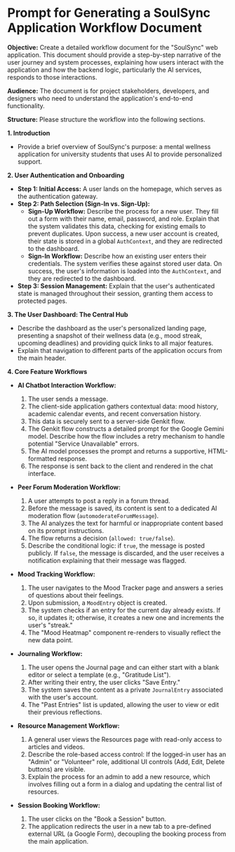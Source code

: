 
# Prompt for Generating a SoulSync Application Workflow Document

**Objective:** Create a detailed workflow document for the "SoulSync" web application. This document should provide a step-by-step narrative of the user journey and system processes, explaining how users interact with the application and how the backend logic, particularly the AI services, responds to those interactions.

**Audience:** The document is for project stakeholders, developers, and designers who need to understand the application's end-to-end functionality.

**Structure:** Please structure the workflow into the following sections.

**1. Introduction**
*   Provide a brief overview of SoulSync's purpose: a mental wellness application for university students that uses AI to provide personalized support.

**2. User Authentication and Onboarding**
*   **Step 1: Initial Access:** A user lands on the homepage, which serves as the authentication gateway.
*   **Step 2: Path Selection (Sign-In vs. Sign-Up):**
    *   **Sign-Up Workflow:** Describe the process for a new user. They fill out a form with their name, email, password, and role. Explain that the system validates this data, checking for existing emails to prevent duplicates. Upon success, a new user account is created, their state is stored in a global `AuthContext`, and they are redirected to the dashboard.
    *   **Sign-In Workflow:** Describe how an existing user enters their credentials. The system verifies these against stored user data. On success, the user's information is loaded into the `AuthContext`, and they are redirected to the dashboard.
*   **Step 3: Session Management:** Explain that the user's authenticated state is managed throughout their session, granting them access to protected pages.

**3. The User Dashboard: The Central Hub**
*   Describe the dashboard as the user's personalized landing page, presenting a snapshot of their wellness data (e.g., mood streak, upcoming deadlines) and providing quick links to all major features.
*   Explain that navigation to different parts of the application occurs from the main header.

**4. Core Feature Workflows**

*   **AI Chatbot Interaction Workflow:**
    1.  The user sends a message.
    2.  The client-side application gathers contextual data: mood history, academic calendar events, and recent conversation history.
    3.  This data is securely sent to a server-side Genkit flow.
    4.  The Genkit flow constructs a detailed prompt for the Google Gemini model. Describe how the flow includes a retry mechanism to handle potential "Service Unavailable" errors.
    5.  The AI model processes the prompt and returns a supportive, HTML-formatted response.
    6.  The response is sent back to the client and rendered in the chat interface.

*   **Peer Forum Moderation Workflow:**
    1.  A user attempts to post a reply in a forum thread.
    2.  Before the message is saved, its content is sent to a dedicated AI moderation flow (`automoderateForumMessage`).
    3.  The AI analyzes the text for harmful or inappropriate content based on its prompt instructions.
    4.  The flow returns a decision (`allowed: true/false`).
    5.  Describe the conditional logic: if `true`, the message is posted publicly. If `false`, the message is discarded, and the user receives a notification explaining that their message was flagged.

*   **Mood Tracking Workflow:**
    1.  The user navigates to the Mood Tracker page and answers a series of questions about their feelings.
    2.  Upon submission, a `MoodEntry` object is created.
    3.  The system checks if an entry for the current day already exists. If so, it updates it; otherwise, it creates a new one and increments the user's "streak."
    4.  The "Mood Heatmap" component re-renders to visually reflect the new data point.

*   **Journaling Workflow:**
    1.  The user opens the Journal page and can either start with a blank editor or select a template (e.g., "Gratitude List").
    2.  After writing their entry, the user clicks "Save Entry."
    3.  The system saves the content as a private `JournalEntry` associated with the user's account.
    4.  The "Past Entries" list is updated, allowing the user to view or edit their previous reflections.

*   **Resource Management Workflow:**
    1.  A general user views the Resources page with read-only access to articles and videos.
    2.  Describe the role-based access control: If the logged-in user has an "Admin" or "Volunteer" role, additional UI controls (Add, Edit, Delete buttons) are visible.
    3.  Explain the process for an admin to add a new resource, which involves filling out a form in a dialog and updating the central list of resources.

*   **Session Booking Workflow:**
    1.  The user clicks on the "Book a Session" button.
    2.  The application redirects the user in a new tab to a pre-defined external URL (a Google Form), decoupling the booking process from the main application.
